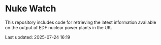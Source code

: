 # Nuke Watch

This repository includes code for retrieving the latest information available on the output of EDF nuclear power plants in the UK.

Last updated: 2025-07-24 16:19